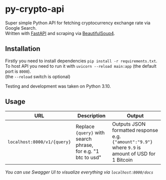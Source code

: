 # py-crypto-api
Super simple Python API for fetching cryptocurrency exchange rate via Google Search.<br />
Written with [FastAPI](https://fastapi.tiangolo.com/) and scraping via [BeautifulSoup4](https://www.crummy.com/software/BeautifulSoup/bs4/doc/).

## Installation
Firstly you need to install dependencies `pip install -r requirements.txt`.<br />
To host API you need to run it with `uvicorn --reload main:app` (the default port is `8000`).<br />
(the `--reload` switch is optional)<br />

Testing and development was taken on Python 3.10.

## Usage

|URL| Description | Output |
|--|--|--|
|`localhost:8000/v1/{query}`  | Replace `{query}` with search phrase,<br />for e.g. "1 btc to usd" |Outputs JSON formatted response e.g. `{"amount":"9.9"}`<br />where `9.9` is amount of USD for 1 Bitcoin|


*You can use Swagger UI to visualize everything via `localhost:8000/docs`*

